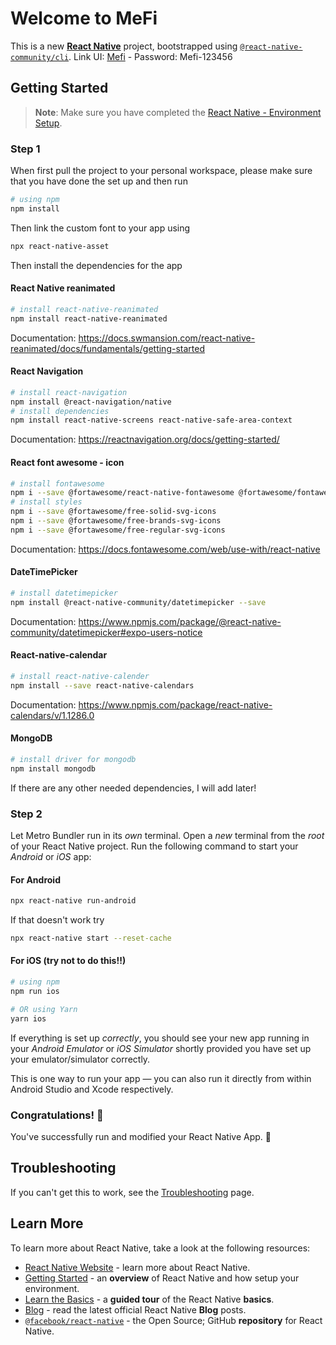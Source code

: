 # Welcome to MeFi

This is a new [**React Native**](https://reactnative.dev) project, bootstrapped using [`@react-native-community/cli`](https://github.com/react-native-community/cli).
Link UI: [Mefi](<https://www.figma.com/design/INpo5899LHXfMBEpHP5Mm5/MEMO-(Copy)?node-id=105-1053&t=PX8zWoGqXYfEWmvn-1>) - Password: Mefi-123456

## Getting Started

> **Note**: Make sure you have completed the [React Native - Environment Setup](https://reactnative.dev/docs/set-up-your-environment).

### Step 1

When first pull the project to your personal workspace, please make sure that you have done the set up and then run

```bash
# using npm
npm install
```

Then link the custom font to your app using

```bash
npx react-native-asset
```

Then install the dependencies for the app

#### React Native reanimated

```bash
# install react-native-reanimated
npm install react-native-reanimated
```

Documentation: <https://docs.swmansion.com/react-native-reanimated/docs/fundamentals/getting-started>

#### React Navigation

```bash
# install react-navigation
npm install @react-navigation/native
# install dependencies
npm install react-native-screens react-native-safe-area-context
```

Documentation: <https://reactnavigation.org/docs/getting-started/>

#### React font awesome - icon

```bash
# install fontawesome
npm i --save @fortawesome/react-native-fontawesome @fortawesome/fontawesome-svg-core react-native-svg
# install styles
npm i --save @fortawesome/free-solid-svg-icons
npm i --save @fortawesome/free-brands-svg-icons
npm i --save @fortawesome/free-regular-svg-icons
```

Documentation: <https://docs.fontawesome.com/web/use-with/react-native>

#### DateTimePicker

```bash
# install datetimepicker
npm install @react-native-community/datetimepicker --save
```

Documentation: <https://www.npmjs.com/package/@react-native-community/datetimepicker#expo-users-notice>

#### React-native-calendar

```bash
# install react-native-calender
npm install --save react-native-calendars
```

Documentation: <https://www.npmjs.com/package/react-native-calendars/v/1.1286.0>

#### MongoDB
```bash
# install driver for mongodb
npm install mongodb
```

If there are any other needed dependencies, I will add later!

### Step 2

Let Metro Bundler run in its _own_ terminal. Open a _new_ terminal from the _root_ of your React Native project. Run the following command to start your _Android_ or _iOS_ app:

#### For Android

```bash
npx react-native run-android
```

If that doesn't work try

```bash
npx react-native start --reset-cache
```

#### For iOS (try not to do this!!)

```bash
# using npm
npm run ios

# OR using Yarn
yarn ios
```

If everything is set up _correctly_, you should see your new app running in your _Android Emulator_ or _iOS Simulator_ shortly provided you have set up your emulator/simulator correctly.

This is one way to run your app — you can also run it directly from within Android Studio and Xcode respectively.

### Congratulations! :tada:

You've successfully run and modified your React Native App. :partying_face:

## Troubleshooting

If you can't get this to work, see the [Troubleshooting](https://reactnative.dev/docs/troubleshooting) page.

## Learn More

To learn more about React Native, take a look at the following resources:

- [React Native Website](https://reactnative.dev) - learn more about React Native.
- [Getting Started](https://reactnative.dev/docs/environment-setup) - an **overview** of React Native and how setup your environment.
- [Learn the Basics](https://reactnative.dev/docs/getting-started) - a **guided tour** of the React Native **basics**.
- [Blog](https://reactnative.dev/blog) - read the latest official React Native **Blog** posts.
- [`@facebook/react-native`](https://github.com/facebook/react-native) - the Open Source; GitHub **repository** for React Native.
